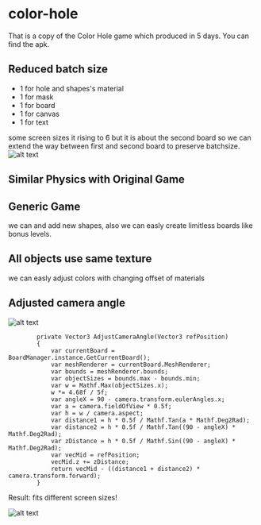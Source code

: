# color-hole
That is a copy of the Color Hole game which produced in 5 days.
You can find the apk.
## Reduced batch size
- 1 for hole and shapes's material
- 1 for mask
- 1 for board
- 1 for canvas
- 1 for text

some screen sizes it rising to 6 but it is about the second board so we can extend the way between first and second board to preserve batchsize.
![alt text](https://i.ibb.co/rMFmFz1/dynamicbatch.png)
## Similar Physics with Original Game
## Generic Game
we can and add new shapes, also we can easly create limitless boards like bonus levels.
## All objects use same texture
we can easly adjust colors with changing offset of materials 
## Adjusted camera angle
![alt text](https://i.ibb.co/5BrtkWy/camera-angle-exp.png)
```
        private Vector3 AdjustCameraAngle(Vector3 refPosition)
        {
            var currentBoard = BoardManager.instance.GetCurrentBoard();
            var meshRenderer = currentBoard.MeshRenderer;
            var bounds = meshRenderer.bounds;
            var objectSizes = bounds.max - bounds.min;
            var w = Mathf.Max(objectSizes.x);
            w *= 4.68f / 5f;
            var angleX = 90 - camera.transform.eulerAngles.x;
            var a = camera.fieldOfView * 0.5f;
            var h = w / camera.aspect;
            var distance1 = h * 0.5f / Mathf.Tan(a * Mathf.Deg2Rad);
            var distance2 = h * 0.5f / Mathf.Tan((90 - angleX) * Mathf.Deg2Rad);
            var zDistance = h * 0.5f / Mathf.Sin((90 - angleX) * Mathf.Deg2Rad);
            var vecMid = refPosition;
            vecMid.z += zDistance;
            return vecMid - ((distance1 + distance2) * camera.transform.forward);
        }
```
Result: fits different screen sizes!
     
![alt text](https://i.ibb.co/8PsqrDr/camera-angle-result.png)
